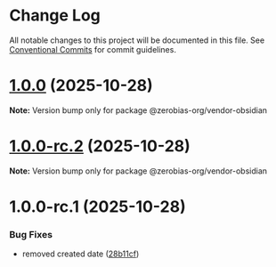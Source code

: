 # Change Log

All notable changes to this project will be documented in this file.
See [Conventional Commits](https://conventionalcommits.org) for commit guidelines.

# [1.0.0](https://github.com/zerobias-org/vendor/compare/@zerobias-org/vendor-obsidian@1.0.0-rc.2...@zerobias-org/vendor-obsidian@1.0.0) (2025-10-28)

**Note:** Version bump only for package @zerobias-org/vendor-obsidian





# [1.0.0-rc.2](https://github.com/zerobias-org/vendor/compare/@zerobias-org/vendor-obsidian@1.0.0-rc.1...@zerobias-org/vendor-obsidian@1.0.0-rc.2) (2025-10-28)

**Note:** Version bump only for package @zerobias-org/vendor-obsidian





# 1.0.0-rc.1 (2025-10-28)


### Bug Fixes

* removed created date ([28b11cf](https://github.com/zerobias-org/vendor/commit/28b11cf2563e9cdadd4b1dc83edd60d2fcd01df0))
